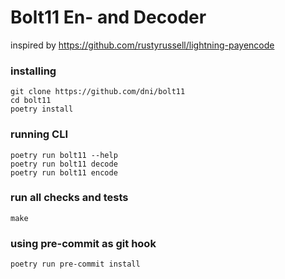 # Bolt11 En- and Decoder
inspired by https://github.com/rustyrussell/lightning-payencode


### installing
```console
git clone https://github.com/dni/bolt11
cd bolt11
poetry install
```

### running CLI
```console
poetry run bolt11 --help
poetry run bolt11 decode
poetry run bolt11 encode
```

### run all checks and tests
```console
make
```

### using pre-commit as git hook
```console
poetry run pre-commit install
```
